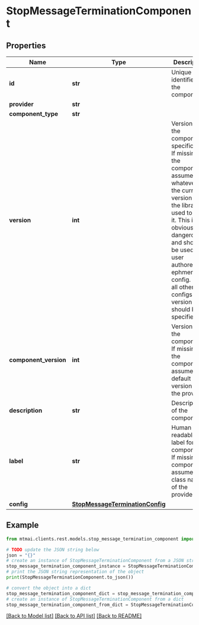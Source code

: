# StopMessageTerminationComponent


## Properties

Name | Type | Description | Notes
------------ | ------------- | ------------- | -------------
**id** | **str** | Unique identifier for the component. | [optional] 
**provider** | **str** |  | 
**component_type** | **str** |  | 
**version** | **int** | Version of the component specification. If missing, the component assumes whatever is the current version of the library used to load it. This is obviously dangerous and should be used for user authored ephmeral config. For all other configs version should be specified. | 
**component_version** | **int** | Version of the component. If missing, the component assumes the default version of the provider. | 
**description** | **str** | Description of the component. | 
**label** | **str** | Human readable label for the component. If missing the component assumes the class name of the provider. | 
**config** | [**StopMessageTerminationConfig**](StopMessageTerminationConfig.md) |  | 

## Example

```python
from mtmai.clients.rest.models.stop_message_termination_component import StopMessageTerminationComponent

# TODO update the JSON string below
json = "{}"
# create an instance of StopMessageTerminationComponent from a JSON string
stop_message_termination_component_instance = StopMessageTerminationComponent.from_json(json)
# print the JSON string representation of the object
print(StopMessageTerminationComponent.to_json())

# convert the object into a dict
stop_message_termination_component_dict = stop_message_termination_component_instance.to_dict()
# create an instance of StopMessageTerminationComponent from a dict
stop_message_termination_component_from_dict = StopMessageTerminationComponent.from_dict(stop_message_termination_component_dict)
```
[[Back to Model list]](../README.md#documentation-for-models) [[Back to API list]](../README.md#documentation-for-api-endpoints) [[Back to README]](../README.md)


